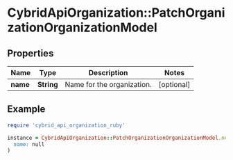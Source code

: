 # CybridApiOrganization::PatchOrganizationOrganizationModel

## Properties

| Name | Type | Description | Notes |
| ---- | ---- | ----------- | ----- |
| **name** | **String** | Name for the organization. | [optional] |

## Example

```ruby
require 'cybrid_api_organization_ruby'

instance = CybridApiOrganization::PatchOrganizationOrganizationModel.new(
  name: null
)
```

